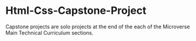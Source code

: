 # Html-Css-Capstone-Project
Capstone projects are solo projects at the end of the each of the Microverse Main Technical Curriculum sections.
